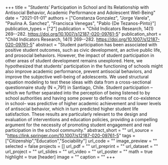 +++
title = "Students’ Participation in School and Its Relationship with Antisocial Behavior, Academic Performance and Adolescent Well-Being"
date = "2021-01-01"
authors = ["Constanza Gonzalez", "Jorge Varela", "Paulina A. Sanchez", "Francisca Venegas", "Pablo {De Tezanos-Pinto}"]
publication_types = ["2"]
publication = "Child Indicators Research, 14(1) 269--282. https://doi.org/10.1007/s12187-020-09761-5"
publication_short = "Child Indicators Research, 14(1) 269--282. https://doi.org/10.1007/s12187-020-09761-5"
abstract = "Student participation has been associated with positive student outcomes, such as civic development, an active public life, and prosocial behaviors. However, the impact of student participation in other areas of student development remains unexplored. Here, we hypothesized that students’ participation in the functioning of schools might also improve academic performance, prevent antisocial behaviors, and improve the subjective well-being of adolescents. We used structural equation modeling to test these ideas with data from a cross-sectional questionnaire study (N =,791) in Santiago, Chile. Student participation –which we further separated into the perception of being listened to by school authorities and having some power to define norms of co-existence in school– was predictive of higher academic achievement and lower levels of antisocial behavior, which in turn predicted higher student life satisfaction. These results are particularly relevant to the design and evaluation of interventions and education policies, providing a compelling argument for the necessity of promoting student engagement and real participation in the school community."
abstract_short = ""
url_source = "https://link.springer.com/10.1007/s12187-020-09761-5"
tags = ["Citizenship","Education","Sociability"]
url_code = ""
image_preview = ""
selected = false
projects = []
url_pdf = ""
url_preprint = ""
url_dataset = ""
url_project = ""
url_slides = ""
url_video = ""
url_poster = ""
math = true
highlight = true
[header]
image = ""
caption = ""
+++
